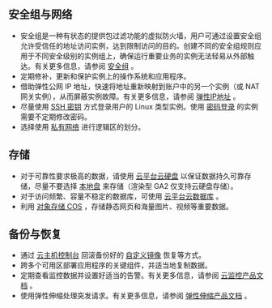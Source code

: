 ## 安全组与网络
- 安全组是一种有状态的提供包过滤功能的虚拟防火墙，用户可通过设置安全组允许受信任的地址访问实例，达到限制访问的目的。创建不同的安全组规则应用于不同安全级别的实例组上，确保运行重要业务的实例无法轻易从外部触达。有关更多信息，请参阅 [安全组](/doc/product/213/5221) 。
- 定期修补，更新和保护实例上的操作系统和应用程序。
- 借助弹性公网 IP 地址，快速将地址重新映射到账户中的另一个实例（或 NAT 网关实例），从而屏蔽实例故障。有关更多信息，请参阅 [弹性IP地址](/doc/product/213/5733) 。
- 尽量使用 [SSH 密钥](/doc/product/213/6092) 方式登录用户的 Linux 类型实例。使用 [密码登录](/doc/product/213/6093) 的实例需要不定期修改密码。
- 选择使用 [私有网络](/doc/product/213/5227) 进行逻辑区的划分。

## 存储
- 对于可靠性要求极高的数据，请使用 [云平台云硬盘](/doc/product/362) 以保证数据持久可靠存储，尽量不要选择 [本地盘](/doc/product/213/5798) 来存储（渲染型 GA2 仅支持云硬盘存储）。
- 对于访问频繁、容量不稳定的数据库，可使用 [云平台云数据库](/product/cdb-overview.html) 。
- 利用 [对象存储 COS](/product/cos) ，存储静态网页和海量图片、视频等重要数据。

## 备份与恢复
- 通过 [云主机控制台](http://console.tcecqpoc.fsphere.cn/cvm/index) 回滚备份好的 [自定义镜像](/doc/product/213/4942) 恢复等方式。
- 跨多个可用区部署应用程序的关键组件，并适当地复制数据。
- 定期查看监控数据并设置好适当的告警。有关更多信息，请参阅 [云监控产品文档](/doc/product/248) 。
- 使用弹性伸缩处理突发请求。有关更多信息，请参阅 [弹性伸缩产品文档](/doc/product/377) 。
